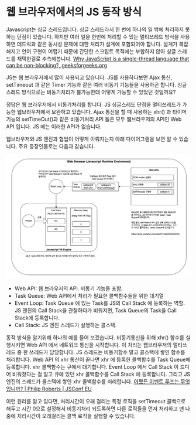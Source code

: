 # 웹 브라우저에서의 JS 동작 방식

Javascript는 싱글 스레드입니다. 싱글 스레드라서 한 번에 하나의 일 밖에 처리하지 못하는 단점이 있습니다. 하지만 여러 일을 한번에 처리할 수 있는 멀티쓰레드 방식을 사용하면 데드락과 같은 동시성 문제에 대한 처리가 설계에 포함되어야 합니다. 설계가 복잡해지고 언어 구현이 어렵기 때문에 간단한 스크립트 목적에는 부합하지 않아 싱글 스레드를 채택한걸로 추측해봅니다. [Why JavaScript is a single-thread language that can be non-blocking?, geeksforgeeks.org](https://www.geeksforgeeks.org/why-javascript-is-a-single-thread-language-that-can-be-non-blocking/)

JS는 웹 브라우저에서 많이 사용되고 있습니다. JS를 사용하다보면 Ajax 통신, setTimeout 과 같은 Timer 기능과 같은 여러 비동기 기능들을 사용하곤 합니다. 싱글 스레드 방식으로는 비동기처리가 불가능한데 어떻게 가능할 수 있었던 것일까요?

정답은 웹 브라우저에서 비동기처리를 합니다. JS 싱글스레드 단점을 멀티쓰레드가 가능한 웹브라우저에서 보완하고 있습니다. Ajax 통신을 할 때 사용하는 xhr() 과 타이머 기능의 setTimeOut()과 같은 비동기처리 API 들은 모두 웹브라우저의 API인 Web API 입니다. JS 에는 이러한 API가 없습니다.

웹브라우저와 JS 엔진과 협업이 어떻게 이뤄지는지 아래 다이어그램을 보면 알 수 있습니다. 주요 등장인물로는 다음과 같습니다.

![이미지](/assets/img/web_browser_js_workflow_img_1.png)

- Web API: 웹 브라우저의 API. 비동기 기능들 포함.
- Task Queue: Web API에서 처리가 필요한 콜백함수들을 위한 대기열
- Event Loop: Task Queue 에 있는 Task를 JS의 Call Stack 에 등록하는 역할. JS 엔진의 Call Stack을 관찰하다가 비워지면, Task Queue의 Task을 Call Stack에 등록합니다.
- Call Stack: JS 엔진 스레드가 실행하는 콜스택.

동작 방식을 알기위해 하나의 예를 들어 보겠습니다. 비동기통신을 위해 xhr() 함수를 실행시키면 Web API 에서 네트워크 통신을 시작합니다. 이 처리는 웹브라우저의 멀티쓰레드 중 한 쓰레드가 담당합니다. JS 스레드는 비동기함수 말고 콜스택에 쌓인 함수를 처리합니다. Web API 의 xhr 통신이 끝나면 xhr 에 등록한 콜백함수를 Task Queue에 등록합니다. xhr 콜백함수는 큐에서 대기합니다. Event Loop 에서 Call Stack 이 드디어 비워졌다는 걸 알고 큐에 있던 xhr 콜백함수를 Call Stack 에 등록합니다. 그리고 JS 엔진의 스레드가 콜스택에 쌓인 xhr 콜백함수를 처리합니다. [어쨌든 이벤트 루프는 무엇입니까? | Philip Roberts | JSConf EU](http://latentflip.com/loupe/?code=JC5vbignYnV0dG9uJywgJ2NsaWNrJywgZnVuY3Rpb24gb25DbGljaygpIHsKICAgIHNldFRpbWVvdXQoZnVuY3Rpb24gdGltZXIoKSB7CiAgICAgICAgY29uc29sZS5sb2coJ1lvdSBjbGlja2VkIHRoZSBidXR0b24hJyk7ICAgIAogICAgfSwgMjAwMCk7Cn0pOwoKY29uc29sZS5sb2coIkhpISIpOwoKc2V0VGltZW91dChmdW5jdGlvbiB0aW1lb3V0KCkgewogICAgY29uc29sZS5sb2coIkNsaWNrIHRoZSBidXR0b24hIik7Cn0sIDUwMDApOwoKY29uc29sZS5sb2coIldlbGNvbWUgdG8gbG91cGUuIik7!!!PGJ1dHRvbj5DbGljayBtZSE8L2J1dHRvbj4%3D)

이런 원리를 알고 있다면, 처리시간이 오래 걸리는 특정 로직을 setTimeout 콜백으로 해두고 시간 0으로 설정해서 비동기처리 되도록하면 다른 로직들을 먼저 처리하고 맨 나중에 처리시간이 오래걸리는 콜백 로직을 실행할 수 있습니다.
